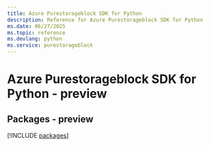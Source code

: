 ```yaml
---
title: Azure Purestorageblock SDK for Python
description: Reference for Azure Purestorageblock SDK for Python
ms.date: 06/27/2025
ms.topic: reference
ms.devlang: python
ms.service: purestorageblock
---
```

# Azure Purestorageblock SDK for Python - preview
## Packages - preview
[!INCLUDE [packages](purestorageblock-index.md)]